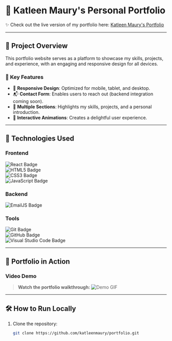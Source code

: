 # 🎨 **Katleen Maury's Personal Portfolio**  
✨ Check out the live version of my portfolio here: [Katleen Maury's Portfolio](https://example.com)

---

## 📌 **Project Overview**  
This portfolio website serves as a platform to showcase my skills, projects, and experience, with an engaging and responsive design for all devices.  

### 🌟 **Key Features**  
- 📱 **Responsive Design**: Optimized for mobile, tablet, and desktop.  
- 📬 **Contact Form**: Enables users to reach out (backend integration coming soon).  
- 🎯 **Multiple Sections**: Highlights my skills, projects, and a personal introduction.  
- 💫 **Interactive Animations**: Creates a delightful user experience.  

---

## 🚀 **Technologies Used**  

### **Frontend**  
![React Badge](https://img.shields.io/badge/-React-61DAFB?logo=react&logoColor=white&style=for-the-badge)  
![HTML5 Badge](https://img.shields.io/badge/-HTML5-E34F26?logo=html5&logoColor=white&style=for-the-badge)  
![CSS3 Badge](https://img.shields.io/badge/-CSS3-1572B6?logo=css3&logoColor=white&style=for-the-badge)  
![JavaScript Badge](https://img.shields.io/badge/-JavaScript-F7DF1E?logo=javascript&logoColor=black&style=for-the-badge)  

### **Backend**  
![EmailJS Badge](https://img.shields.io/badge/-EmailJS-0D8ABC?logo=maildotru&logoColor=white&style=for-the-badge)

### **Tools**  
![Git Badge](https://img.shields.io/badge/-Git-F05032?logo=git&logoColor=white&style=for-the-badge)  
![GitHub Badge](https://img.shields.io/badge/-GitHub-181717?logo=github&logoColor=white&style=for-the-badge)  
![Visual Studio Code Badge](https://img.shields.io/badge/-VSCode-007ACC?logo=visualstudiocode&logoColor=white&style=for-the-badge)  

---

## 🎥 **Portfolio in Action**  
### Video Demo  
> **Watch the portfolio walkthrough:**  ![Demo GIF](./site-presentation.gif)

---

## 🛠️ **How to Run Locally**  
1. Clone the repository:  
   ```bash
   git clone https://github.com/katleenmaury/portfolio.git
